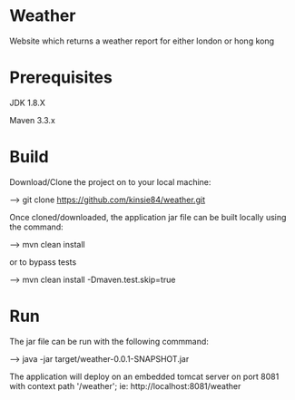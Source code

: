 # Weather
Website which returns a weather report for either london or hong kong

# Prerequisites

JDK 1.8.X

Maven 3.3.x

# Build

Download/Clone the project on to your local machine:

--> git clone https://github.com/kinsie84/weather.git

Once cloned/downloaded, the application jar file can be built locally using the command: 

--> mvn clean install 

or to bypass tests 

--> mvn clean install -Dmaven.test.skip=true

# Run
The jar file can be run with the following commmand:

--> java -jar target/weather-0.0.1-SNAPSHOT.jar

The application will deploy on an embedded tomcat server on port 8081 with context path '/weather';
ie: http://localhost:8081/weather
